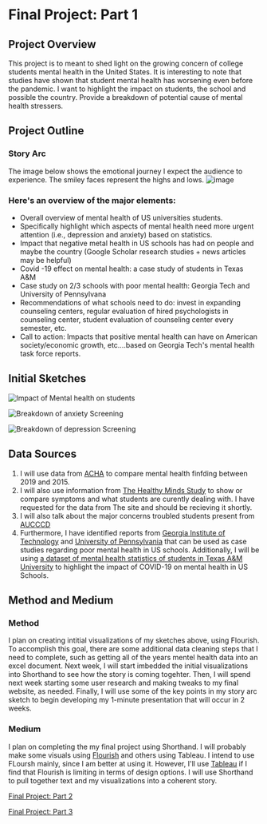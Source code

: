 # Final Project: Part 1
## Project Overview
This project is to meant to shed light on the growing concern of college students mental health in the United States. It is interesting to note that studies have shown that student mental health has worsening even before the pandemic. I want to highlight the impact on students, the school and possible the country. Provide a breakdown of potential cause of mental health stressers. 

## Project Outline
### Story Arc
The image below shows the emotional journey I expect the audience to experience. The smiley faces represent the highs and lows.
![image](https://user-images.githubusercontent.com/98299182/153808649-1b5d00d9-6423-48d7-a709-5ef1ec45902c.png)

### Here's an overview of the major elements:
- Overall overview of mental health of US universities students.
- Specifically highlight which aspects of mental health need more urgent attention (i.e., depression and anxiety) based on statistics.
- Impact that negative metal health in US schools has had on people and maybe the country (Google Scholar research studies + news articles may be helpful)
- Covid -19 effect on mental health: a case study of students in Texas A&M
- Case study on 2/3 schools with poor mental health: Georgia Tech and University of Pennsylvana
- Recommendations of what schools need to do: invest in expanding counseling centers, regular evaluation of hired psychologists in counseling center, student evaluation of counseling center every semester, etc.
- Call to action: Impacts that positive mental health can have on American society/economic growth, etc….based on Georgia Tech's mental health task force reports.

## Initial Sketches
![Impact of Mental health on students](https://user-images.githubusercontent.com/98299182/153797019-7e4dc416-adc4-43d2-9b82-1b496c192606.png)

![Breakdown of anxiety Screening](https://user-images.githubusercontent.com/98299182/153802690-f524bae4-3c24-4e65-b2ff-a31b0487175f.png)

![Breakdown of depression Screening](https://user-images.githubusercontent.com/98299182/153802764-8bbb6c88-9233-4171-b031-fad3d6d8fff8.png)

## Data Sources
1. I will use data from [ACHA](https://www.acha.org/NCHA/ACHA-NCHA_Data/Publications_and_Reports/NCHA/Data/Reports_ACHA-NCHAIIc.aspx) to compare mental health finfding between 2019 and 2015.
2. I will also use information from [The Healthy Minds Study](https://healthymindsnetwork.org/data/) to show or compare symptoms and what students are curently dealing with. I have requested for the data from The site and should be recieving it shortly.
3. I will also talk about the major concerns troubled students present from [AUCCCD](chrome-extension://efaidnbmnnnibpcajpcglclefindmkaj/viewer.html?pdfurl=https%3A%2F%2Fwww.aucccd.org%2Fassets%2Fdocuments%2FSurvey%2F2019-2020%2520Annual%2520Report%2520FINAL%2520March-2021.pdf&clen=1857432&chunk=true)
4. Furthermore, I have identified reports from [Georgia Institute of Technology](https://www.gatech.edu/sites/default/files/documents/pathforward/gt-student-mental-health-report.pdf) and [University of Pennsylvania](https://repository.upenn.edu/cgi/viewcontent.cgi?article=1196&context=anthro_seniortheses) that can be used as case studies regarding poor mental health in US schools. Additionally, I will be using [a dataset of mental health statistics of students in Texas A&M University](https://www.jmir.org/2020/9/e22817/) to highlight the impact of COVID-19 on mental health in US Schools.


## Method and Medium
### Method
I plan on creating intitial visualizations of my sketches above, using Flourish. To accomplish this goal, there are some additional data cleaning steps that I need to complete, such as getting all of the years mentel health data into an excel document. Next week, I will start imbedded the initial visualizations into Shorthand to see how the story is coming togehter. Then, I will spend next week starting some user research and making tweaks to my final website, as needed. Finally, I will use some of the key points in my story arc sketch to begin developing my 1-minute presentation that will occur in 2 weeks.

### Medium

I plan on completing the my final project using Shorthand. I will probably make some visuals using [Flourish](https://flourish.studio/) and others using Tableau. I intend to use FLoursh mainly, since I am better at using it. However, I'll use [Tableau](https://shorthand.com/) if I find that Flourish is limiting in terms of design options. I will use Shorthand to pull together text and my visualizations into a coherent story. 

[Final Project: Part 2](Final_Project_Part_2.md)

[Final Project: Part 3](Final_Project_Part_3.md)
